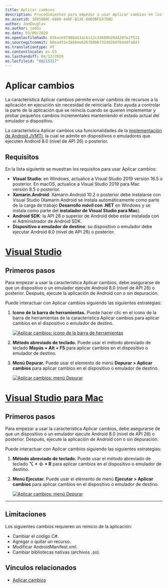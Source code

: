 ```yaml
---
title: Aplicar cambios
description: Procedimientos para empezar a usar Aplicar cambios en los proyectos de Xamarin.Android.
ms.assetid: 38950B0C-8880-448F-B12E-08D5BFE87D0D
author: JonDouglas
ms.author: jodou
ms.date: 03/09/2020
ms.openlocfilehash: 03bace97908a53ac6112cd2600b20d429fe2f521
ms.sourcegitcommit: b0ea451e18504e6267b896732dd26df64ddfa843
ms.translationtype: HT
ms.contentlocale: es-ES
ms.lasthandoff: 04/13/2020
ms.locfileid: "80215317"
---
```

# <a name="apply-changes"></a>Aplicar cambios

La característica Aplicar cambios permite enviar cambios de recursos a la aplicación en ejecución sin necesidad de reiniciarla. Esto ayuda a controlar la parte de la aplicación que se reinicia cuando se quieren implementar y probar pequeños cambios incrementales manteniendo el estado actual del emulador o dispositivo.

La característica Aplicar cambios usa funcionalidades de la [implementación de Android JVMTI](https://docs.oracle.com/javase/8/docs/platform/jvmti/jvmti.html#bci), la cual se admite en dispositivos o emuladores que ejecuten Android 8.0 (nivel de API 26) o posterior.

## <a name="requirements"></a>Requisitos

En la lista siguiente se muestran los requisitos para usar Aplicar cambios:

- **Visual Studio**: en Windows, actualice a Visual Studio 2019 versión 16.5 o posterior. En macOS, actualice a Visual Studio 2019 para Mac versión 8.5 o posterior.
- **Xamarin.Android**: Xamarin.Android 10.2 o posterior debe instalarse con Visual Studio (Xamarin.Android se instala automáticamente como parte de la carga de trabajo **Desarrollo móvil con .NET** en Windows y se instala como parte del **instalador de Visual Studio para Mac**).
- **Android SDK**: la API 28 o superior de Android debe estar instalada con el Administrador de Android SDK.
- **Dispositivo o emulador de destino**: su dispositivo o emulador debe ejecutar Android 8.0 (nivel de API 26) o posterior.

# <a name="visual-studio"></a>[Visual Studio](#tab/windows)

## <a name="get-started"></a>Primeros pasos

Para empezar a usar la característica Aplicar cambios, debe asegurarse de que un dispositivo o un emulador ejecute Android 8.0 (nivel de API 26) o posterior. Después, ejecute la aplicación de Android con o sin depuración.

Puede interactuar con Aplicar cambios siguiendo las siguientes estrategias:

1. **Icono de la barra de herramientas.** Puede hacer clic en el icono de la barra de herramientas de la característica Aplicar cambios para aplicar cambios en el dispositivo o emulador de destino.

    [![Aplicar cambios: icono de la barra de herramientas](apply-changes-images/Apply-Changes-Toolbar.png)](apply-changes-images/Apply-Changes-Toolbar.png#lightbox)

2. **Método abreviado de teclado.** Puede usar el método abreviado de teclado **Mayús + Alt + F5** para aplicar cambios en el dispositivo o emulador de destino.
3. **Menú Depurar.** Puede usar el elemento de menú **Depurar > Aplicar cambios** para aplicar cambios en el dispositivo o emulador de destino.

    [![Aplicar cambios: menú Depurar](apply-changes-images/Apply-Changes-Debug-Menu.png)](apply-changes-images/Apply-Changes-Debug-Menu.png#lightbox)

# <a name="visual-studio-for-mac"></a>[Visual Studio para Mac](#tab/macos)

## <a name="get-started"></a>Primeros pasos

Para empezar a usar la característica Aplicar cambios, debe asegurarse de que un dispositivo o un emulador ejecute Android 8.0 (nivel de API 26) o posterior. Después, ejecute la aplicación de Android con o sin depuración.

Puede interactuar con Aplicar cambios siguiendo las siguientes estrategias:

1. **Método abreviado de teclado.** Puede usar el método abreviado de teclado **⌥ + ⇧ + R** para aplicar cambios en el dispositivo o emulador de destino.
2. **Menú Ejecutar.** Puede usar el elemento de menú **Ejecutar > Aplicar cambios** para aplicar cambios en el dispositivo o emulador de destino.

    [![Aplicar cambios: menú Depurar](apply-changes-images/Apply-Changes-Debug-Menu-Mac.png)](apply-changes-images/Apply-Changes-Debug-Menu-Mac.png#lightbox)

-----

## <a name="limitations"></a>Limitaciones

Los siguientes cambios requieren un reinicio de la aplicación:

- Cambiar el código C#.
- Agregar o quitar un recurso.
- Modificar AndroidManifest.xml.
- Cambiar bibliotecas nativas (archivos .so).

## <a name="related-links"></a>Vínculos relacionados

- [Aplicar cambios](https://developer.android.com/studio/run#apply-changes)
